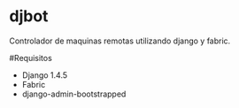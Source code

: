 djbot
======

Controlador de maquinas remotas utilizando django y fabric.

#Requisitos
* Django 1.4.5
* Fabric
* django-admin-bootstrapped

